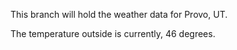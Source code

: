 This branch will hold the weather data for Provo, UT.

The temperature outside is currently, 46 degrees.

